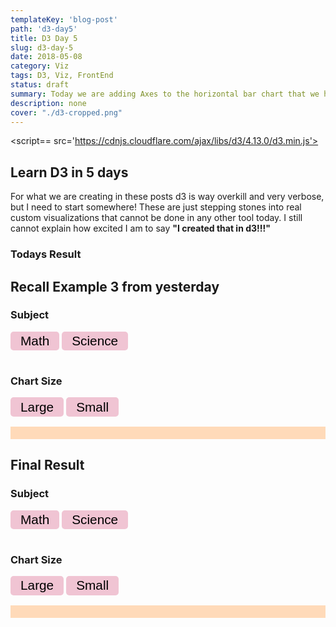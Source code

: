 ```yaml
---
templateKey: 'blog-post'
path: 'd3-day5'
title: D3 Day 5
slug: d3-day-5
date: 2018-05-08
category: Viz
tags: D3, Viz, FrontEnd
status: draft
summary: Today we are adding Axes to the horizontal bar chart that we have worked on throughout the past few days.
description: none
cover: "./d3-cropped.png"
---
```


<script== src='https://cdnjs.cloudflare.com/ajax/libs/d3/4.13.0/d3.min.js'></script>
<style>
    #content{
        max-width: 800px;
        margin: 0 auto;
    }
    .chart {
        display: block;
        padding: 10px;
        background: peachpuff;
    }

    .bar {
        height: 30px;
        margin: 5px;
        background: teal;
    }
    .bar:hover{
        background: #444;
        }
    button {
        background: rgb(240, 196, 211);
        border: none;
        font-size: 1.3rem;
        border-radius: 5px;
        padding: .2rem 1rem;
        margin-bottom: 1rem
    }
    .on {
        background: palevioletred;
    }
    .big {
    width: 100%
    }
    .small {
    width: 50%
    }
</style>


## Learn D3 in 5 days

For what we are creating in these posts d3 is way overkill and very verbose, but I need to start somewhere!  These are just stepping stones into real custom visualizations that cannot be done in any other tool today.  I still cannot explain how excited I am to say **"I created that in d3!!!"**
### Todays Result

## Recall Example 3 from yesterday

<div id='buttons'>
    <h3>Subject</h3>
    <div id='subjects'>
        <button class='math' onclick="render4('math')">Math</button>
        <button class='science' onclick="render4('science')">Science</button>
    </div>
    <h3>Chart Size</h3>
    <div id='sizes'>
        <button class='chart4-big-btn' onclick='chart4_size("big")')>Large</button>
        <button class='chart4-small-btn' onclick='chart4_size("small")'>Small</button>
    </div>
</div>

<div id="chart4" class='chart'></div>



<script>
    const data4 = [
        { name: 'Alice', math: 93, science: 84},
        { name: 'Bob', math: 73, science: 82 },
        { name: 'James', math: 92, science: 78},
        { name: 'Steve', math: 77, science: 93 },
        { name: 'Jordan', math: 80, science: 68 },
    ]

    chart4 = document.getElementById('chart4')


    let width = function() {
        return chart4.getBoundingClientRect().width
        }
    let height = function() {
        return chart4.getBoundingClientRect().height
        }
    let barHeight = function() {
        height() /  data4.length + 'px'
        }

    function chart4_size(size) {
        d3.select('#sizes')
            .selectAll('button')
            .classed('on', false)
        d3.select('#sizes')
            .select('.chart4-' + size + '-btn')
            .classed('on', true)
        d3.select('#chart4')
            .attr('class', 'chart ' + size)
        subject = document
            .getElementById('subjects')
            .querySelector('.on')
            .classList[0]
        render4(subject)
    }

    function render4(subject) {

        d3.select('#subjects')
            .selectAll('button')
            .classed('on', false);

        d3.select('#subjects')
            .select('.' + subject)
            .attr('class', subject + ' on');

        let xScale = d3.scaleLinear()
            .domain([50, 100])
            .range([0, width()]);

        const bars5 = d3.select('#chart4')
            .selectAll('div')
            .data(data4, function(d) {
                return d.name
            })
        const newBars = bars5.enter()
            .append('div')
                .attr('class', 'bar')
                .style('width', 0)

        newBars.merge(bars5)
            .transition()
            .style('width', function(d) {
                return xScale(d[subject]) + 'px'
            })
            .style('height', barHeight())
    }
    render4('math')
    chart4_size('big')
</script>


## Final Result

<div id='buttons5'>
    <h3>Subject</h3>
    <div id='subjects5'>
        <button class='math' onclick="render5('math')">Math</button>
        <button class='science' onclick="render5('science')">Science</button>
    </div>
    <h3>Chart Size</h3>
    <div id='sizes5'>
        <button class='chart5-big-btn' onclick='chart5_size("big")')>Large</button>
        <button class='chart5-small-btn' onclick='chart5_size("small")'>Small</button>
    </div>
</div>

<div id="chart5" class='chart'></div>



<script>
    const data5 = [
        { name: 'Alice', math: 93, science: 84},
        { name: 'Bob', math: 73, science: 82 },
        { name: 'James', math: 92, science: 78},
        { name: 'Steve', math: 77, science: 93 },
        { name: 'Jordan', math: 80, science: 68 },
    ]

    chart5 = document.getElementById('chart5')


    let width5 = function() {
        return chart5.getBoundingClientRect().width
        }
    let height5 = function() {
        return chart5.getBoundingClientRect().height
        }
    let barHeight5 = function() {
        height5() /  data5.length + 'px'
        }


    function chart5_size(size) {
        d3.select('#sizes5')
            .selectAll('button')
            .classed('on', false)
        d3.select('#sizes5')
            .select('.chart5-' + size + '-btn')
            .classed('on', true)
        d3.select('#chart5')
            .attr('class', 'chart ' + size)
        subject = document
            .getElementById('subjects5')
            .querySelector('.on')
            .classList[0]
        console.log(subject)
        render5(subject)
    }

    function render5(subject) {

        d3.select('#subjects5')
            .selectAll('button')
            .classed('on', false);

        d3.select('#subjects5')
            .select('.' + subject)
            .attr('class', subject + ' on');

        let xScale = d3
            .scaleLinear()
            .domain([50, 100])
            .range([0, width5()]);


        const bars5 = d3.select('#chart5')
            .selectAll('div')
            .data(data5, function(d) {
                return d.name
            })
        const newBars = bars5
            .enter()
            .append('div')
                .attr('class', 'bar')
                .style('width', 0)

        newBars.merge(bars5)
            .transition()
            .style('width', function(d) {
                return xScale(d[subject]) + 'px'
            })
            .style('height', barHeight5())

        d3
         .select('#chart5')
         .select('svg')
         .remove()

        const svg5 = d3
            .select('#chart5')
            .append('svg')
            .attr('width', width5())
            .attr('height', height5())
            .style('position', 'relative')
            .append('g')
            .call(d3.axisBottom(xScale))
    }
    render5('math')
    chart5_size('big')
</script>


